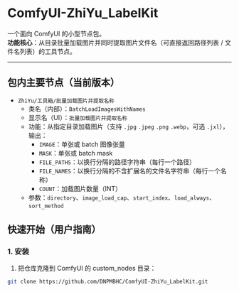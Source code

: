 # ComfyUI-ZhiYu_LabelKit

一个面向 ComfyUI 的小型节点包。  
**功能核心**：从目录批量加载图片并同时提取图片文件名（可直接返回路径列表 / 文件名列表）的工具节点。

---

## 包内主要节点（当前版本）
- `ZhiYu/工具箱/批量加载图片并提取名称`  
  - 类名（内部）：`BatchLoadImagesWithNames`  
  - 显示名（UI）：`批量加载图片并提取名称`  
  - 功能：从指定目录加载图片（支持 `.jpg` `.jpeg` `.png` `.webp`，可选 `.jxl`），输出：
    - `IMAGE`：单张或 batch 图像张量
    - `MASK`：单张或 batch mask
    - `FILE_PATHS`：以换行分隔的路径字符串（每行一个路径）
    - `FILE_NAMES`：以换行分隔的不含扩展名的文件名字符串（每行一个名称）
    - `COUNT`：加载图片数量（INT）
  - 参数：`directory`、`image_load_cap`、`start_index`、`load_always`、`sort_method`

## 快速开始（用户指南）

### 1. 安装
1. 把仓库克隆到 ComfyUI 的 custom_nodes 目录：
```bash
git clone https://github.com/DNPMBHC/ComfyUI-ZhiYu_LabelKit.git
